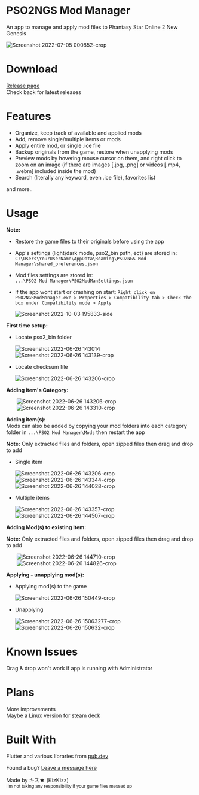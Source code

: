 # PSO2NGS Mod Manager 
 An app to manage and apply mod files to Phantasy Star Online 2 New Genesis  
 
 ![Screenshot 2022-07-05 000852-crop](https://user-images.githubusercontent.com/101075148/177271056-5db27ce7-fa35-479d-81b1-cc77c9ee418b.png)

# Download

[Release page](https://github.com/KizKizz/pso2_mod_manager/releases)  
Check back for latest releases

# Features

- Organize, keep track of available and applied mods
- Add, remove single/multiple items or mods
- Apply entire mod, or single .ice file
- Backup originals from the game, restore when unapplying mods
- Preview mods by hovering mouse cursor on them, and right click to zoom on an image (if there are images [.jpg, .png] or videos [.mp4, .webm] included inside the mod)
- Search (literally any keyword, even .ice file), favorites list

and more..

# Usage
**Note:**  
- Restore the game files to their originals before using the app
- App's settings (light\dark mode, pso2_bin path, ect) are stored in:  
  ```C:\Users\YourUserName\AppData\Roaming\PSO2NGS Mod Manager\shared_preferences.json```
- Mod files settings are stored in:  
  ```...\PSO2 Mod Manager\PSO2ModManSettings.json```
- If the app wont start or crashing on start:
  ```Right click on PSO2NGSModManager.exe > Properties > Compatibility tab > Check the box under Compatibility mode > Apply```
  
  ![Screenshot 2022-10-03 195833-side](https://user-images.githubusercontent.com/101075148/193726661-01acdf9c-c698-490e-af08-e7445adde2cb.png)


**First time setup:**

- Locate pso2_bin folder

   ![Screenshot 2022-06-26 143014](https://user-images.githubusercontent.com/101075148/175836232-f62b8484-c4a5-4815-a7b0-66d54b8f6332.png)
   ![Screenshot 2022-06-26 143139-crop](https://user-images.githubusercontent.com/101075148/175836300-1d3462b6-57e1-4418-b2ab-12bf66f7bcd8.png)

- Locate checksum file

   ![Screenshot 2022-06-26 143206-crop](https://user-images.githubusercontent.com/101075148/175836423-3b2b0ed6-b6b1-401c-9b71-2c7cb911db82.png)
 
**Adding item's Category:**

   &nbsp;&nbsp;&nbsp;&nbsp;&nbsp;&nbsp;&nbsp;![Screenshot 2022-06-26 143206-crop](https://user-images.githubusercontent.com/101075148/175836771-62ce70ce-c8fa-423a-ae97-77fe00c178f0.png)  
   &nbsp;&nbsp;&nbsp;&nbsp;&nbsp;&nbsp;&nbsp;![Screenshot 2022-06-26 143310-crop](https://user-images.githubusercontent.com/101075148/175836775-7cb5bcda-d86b-4be9-8b80-a3931487cc8a.png)

**Adding item(s):**  
Mods can also be added by copying your mod folders into each category folder in ```...\PSO2 Mod Manager\Mods``` then restart the app

**Note:** Only extracted files and folders, open zipped files then drag and drop to add

- Single item

   ![Screenshot 2022-06-26 143206-crop](https://user-images.githubusercontent.com/101075148/175837010-bdbfad68-1b7a-40bb-9c0b-ffa71f456325.png)  
   ![Screenshot 2022-06-26 143344-crop](https://user-images.githubusercontent.com/101075148/175837655-350eef0b-67d3-4ade-b7ac-38a091d2f309.png)
   ![Screenshot 2022-06-26 144028-crop](https://user-images.githubusercontent.com/101075148/175837024-1ac89fc3-6f51-400f-8e90-76c1db14fe28.png)

- Multiple items

   ![Screenshot 2022-06-26 143357-crop](https://user-images.githubusercontent.com/101075148/175837773-3a280f49-cbb1-4a01-98b0-a42731eecfc7.png)
   ![Screenshot 2022-06-26 144507-crop](https://user-images.githubusercontent.com/101075148/175837827-831291c7-2b26-4276-8a4d-bc1b26e30745.png)

**Adding Mod(s) to existing item:**

**Note:** Only extracted files and folders, open zipped files then drag and drop to add

   &nbsp;&nbsp;&nbsp;&nbsp;&nbsp;&nbsp;&nbsp;![Screenshot 2022-06-26 144710-crop](https://user-images.githubusercontent.com/101075148/175837076-44cc3b2b-929c-4501-b3c4-14730cba7c09.png)  
   &nbsp;&nbsp;&nbsp;&nbsp;&nbsp;&nbsp;&nbsp;![Screenshot 2022-06-26 144826-crop](https://user-images.githubusercontent.com/101075148/175837078-8d0583d0-bc64-46ee-a103-ad4469f36c60.png)

**Applying - unapplying mod(s):**

- Applying mod(s) to the game

   ![Screenshot 2022-06-26 150449-crop](https://user-images.githubusercontent.com/101075148/175837118-23c1a8f3-28bd-497e-868c-b52397b58b81.png)

- Unapplying

   ![Screenshot 2022-06-26 15063277-crop](https://user-images.githubusercontent.com/101075148/175837209-ec4156b6-4217-4c00-8948-b34e9ba51635.png)  
   ![Screenshot 2022-06-26 150632-crop](https://user-images.githubusercontent.com/101075148/175837210-387cfbb5-48e0-4497-89b6-e63c628a451c.png)

# Known Issues
Drag & drop won't work if app is running with Administrator

# Plans
More improvements  
Maybe a Linux version for steam deck

# Built With

Flutter and various libraries from [pub.dev](https://pub.dev/packages)

Found a bug? [Leave a message here](https://github.com/KizKizz/pso2_mod_manager/issues)

Made by キス★ (KizKizz)  
<sup>I'm not taking any responsibility if your game files messed up</sup>
